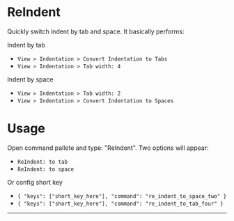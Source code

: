 ReIndent
===

Quickly switch indent by tab and space.
It basically performs:

Indent by tab
 - `View > Indentation > Convert Indentation to Tabs`
 - `View > Indentation > Tab width: 4`

Indent by space
 - `View > Indentation > Tab width: 2`
 - `View > Indentation > Convert Indentation to Spaces`

Usage
===

Open command pallete and type: "ReIndent".
Two options will appear:
 - `ReIndent: to tab`
 - `ReIndent: to space`

Or config short key
 - `{ "keys": ["short_key_here"], "command": "re_indent_to_space_two" }`
 - `{ "keys": ["short_key_here"], "command": "re_indent_to_tab_four" }`

---

